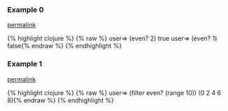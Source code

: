 ### Example 0
[permalink](#example-0)

{% highlight clojure %}
{% raw %}
user=> (even? 2)
true
user=> (even? 1)
false{% endraw %}
{% endhighlight %}


### Example 1
[permalink](#example-1)

{% highlight clojure %}
{% raw %}
user=> (filter even? (range 10))
(0 2 4 6 8){% endraw %}
{% endhighlight %}


